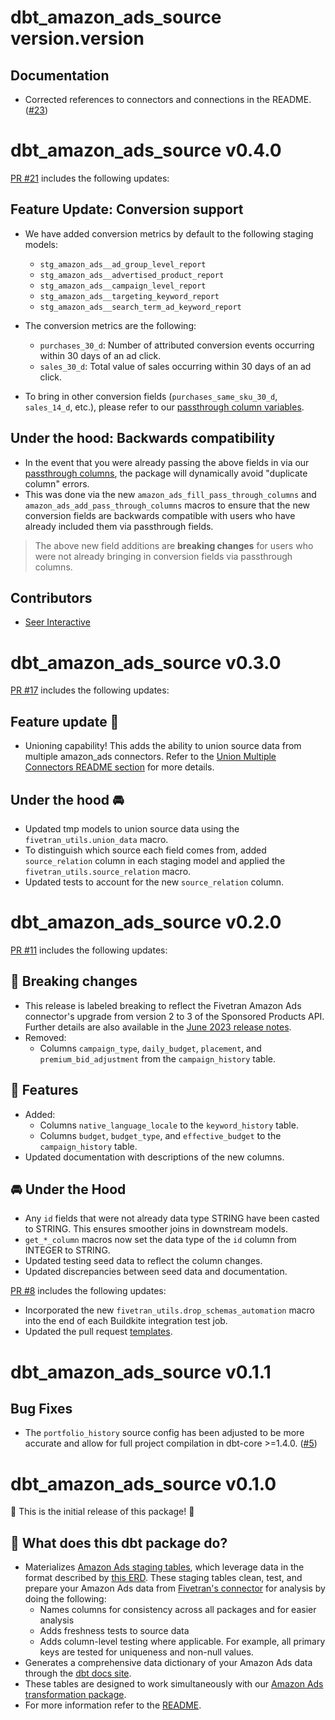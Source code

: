# dbt_amazon_ads_source version.version

## Documentation
- Corrected references to connectors and connections in the README. ([#23](https://github.com/fivetran/dbt_amazon_ads_source/pull/23))

# dbt_amazon_ads_source v0.4.0
[PR #21](https://github.com/fivetran/dbt_amazon_ads_source/pull/21) includes the following updates:

## Feature Update: Conversion support
- We have added conversion metrics by default to the following staging models:
  - `stg_amazon_ads__ad_group_level_report`
  - `stg_amazon_ads__advertised_product_report`
  - `stg_amazon_ads__campaign_level_report`
  - `stg_amazon_ads__targeting_keyword_report`
  - `stg_amazon_ads__search_term_ad_keyword_report`

- The conversion metrics are the following:
  - `purchases_30_d`: Number of attributed conversion events occurring within 30 days of an ad click.
  - `sales_30_d`: Total value of sales occurring within 30 days of an ad click.
- To bring in other conversion fields (`purchases_same_sku_30_d`, `sales_14_d`, etc.), please refer to our [passthrough column variables](https://github.com/fivetran/dbt_amazon_ads_source?tab=readme-ov-file#passing-through-additional-metrics).

## Under the hood: Backwards compatibility
- In the event that you were already passing the above fields in via our [passthrough columns](https://github.com/fivetran/dbt_amazon_ads_source?tab=readme-ov-file#passing-through-additional-metrics), the package will dynamically avoid "duplicate column" errors.
- This was done via the new `amazon_ads_fill_pass_through_columns` and `amazon_ads_add_pass_through_columns` macros to ensure that the new conversion fields are backwards compatible with users who have already included them via passthrough fields.

> The above new field additions are **breaking changes** for users who were not already bringing in conversion fields via passthrough columns.

## Contributors
- [Seer Interactive](https://www.seerinteractive.com/?utm_campaign=Fivetran%20%7C%20Models&utm_source=Fivetran&utm_medium=Fivetran%20Documentation)

# dbt_amazon_ads_source v0.3.0
[PR #17](https://github.com/fivetran/dbt_amazon_ads_source/pull/17) includes the following updates:
## Feature update 🎉
- Unioning capability! This adds the ability to union source data from multiple amazon_ads connectors. Refer to the [Union Multiple Connectors README section](https://github.com/fivetran/dbt_amazon_ads_source/blob/main/README.md#union-multiple-connectors) for more details.

## Under the hood 🚘
- Updated tmp models to union source data using the `fivetran_utils.union_data` macro. 
- To distinguish which source each field comes from, added `source_relation` column in each staging model and applied the `fivetran_utils.source_relation` macro.
- Updated tests to account for the new `source_relation` column.

# dbt_amazon_ads_source v0.2.0
[PR #11](https://github.com/fivetran/dbt_amazon_ads_source/pull/11) includes the following updates:
## 🚨 Breaking changes
- This release is labeled breaking to reflect the Fivetran Amazon Ads connector's upgrade from version 2 to 3 of the Sponsored Products API. Further details are also available in the [June 2023 release notes](https://fivetran.com/docs/applications/amazon-ads/changelog#june2023).
- Removed:
  - Columns `campaign_type`, `daily_budget`, `placement`, and `premium_bid_adjustment` from the `campaign_history` table.
 ## 🎉 Features
- Added:
  - Columns `native_language_locale` to the `keyword_history` table.
  - Columns `budget`, `budget_type`, and `effective_budget` to the `campaign_history` table.
- Updated documentation with descriptions of the new columns.
 ## 🚘 Under the Hood
- Any `id` fields that were not already data type STRING have been casted to STRING. This ensures smoother joins in downstream models.
- `get_*_column` macros now set the data type of the `id` column from INTEGER to STRING.
- Updated testing seed data to reflect the column changes.
- Updated discrepancies between seed data and documentation.

[PR #8](https://github.com/fivetran/dbt_amazon_ads_source/pull/8) includes the following updates:
- Incorporated the new `fivetran_utils.drop_schemas_automation` macro into the end of each Buildkite integration test job.
- Updated the pull request [templates](/.github).

# dbt_amazon_ads_source v0.1.1
## Bug Fixes
- The `portfolio_history` source config has been adjusted to be more accurate and allow for full project compilation in dbt-core >=1.4.0. ([#5](https://github.com/fivetran/dbt_amazon_ads_source/pull/5))

# dbt_amazon_ads_source v0.1.0
🎉 This is the initial release of this package! 🎉
## 📣 What does this dbt package do?
- Materializes [Amazon Ads staging tables](https://fivetran.github.io/dbt_amazon_ads_source/#!/overview/amazon_ads_source/models/?g_v=1&g_e=seeds), which leverage data in the format described by [this ERD](https://fivetran.com/docs/applications/amazon-ads#schemainformation). These staging tables clean, test, and prepare your Amazon Ads data from [Fivetran's connector](https://fivetran.com/docs/applications/amazon-ads) for analysis by doing the following:
  - Names columns for consistency across all packages and for easier analysis
  - Adds freshness tests to source data
  - Adds column-level testing where applicable. For example, all primary keys are tested for uniqueness and non-null values.
- Generates a comprehensive data dictionary of your Amazon Ads data through the [dbt docs site](https://fivetran.github.io/dbt_amazon_ads_source/).
- These tables are designed to work simultaneously with our [Amazon Ads transformation package](https://github.com/fivetran/dbt_amazon_ads).
- For more information refer to the [README](/README.md).
